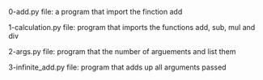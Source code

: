 0-add.py file: a program that import the finction add

1-calculation.py file: program that imports the functions add, sub, mul and div

2-args.py file: program that the number of arguements and list them

3-infinite_add.py file: program that adds up all arguments passed
